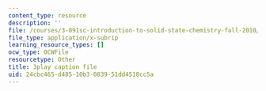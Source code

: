 ```yaml
---
content_type: resource
description: ''
file: /courses/3-091sc-introduction-to-solid-state-chemistry-fall-2010/24cbc465d48510b3083951dd4518cc5a_RXTvZGj1MDA.srt
file_type: application/x-subrip
learning_resource_types: []
ocw_type: OCWFile
resourcetype: Other
title: 3play caption file
uid: 24cbc465-d485-10b3-0839-51dd4518cc5a
---
```

